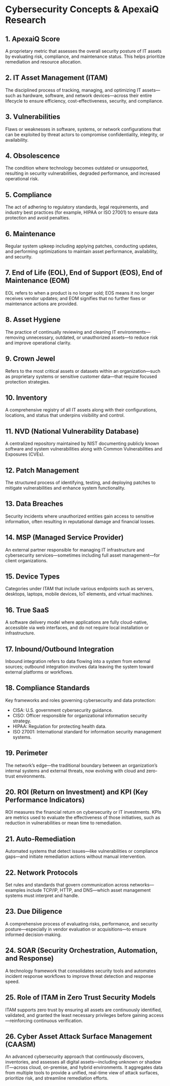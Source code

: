 # Cybersecurity Concepts & ApexaiQ Research

## 1. ApexaiQ Score

A proprietary metric that assesses the overall security posture of IT assets by evaluating risk, compliance, and maintenance status. This helps prioritize remediation and resource allocation.

## 2. IT Asset Management (ITAM)

The disciplined process of tracking, managing, and optimizing IT assets—such as hardware, software, and network devices—across their entire lifecycle to ensure efficiency, cost-effectiveness, security, and compliance.

## 3. Vulnerabilities

Flaws or weaknesses in software, systems, or network configurations that can be exploited by threat actors to compromise confidentiality, integrity, or availability.

## 4. Obsolescence

The condition where technology becomes outdated or unsupported, resulting in security vulnerabilities, degraded performance, and increased operational risk.

## 5. Compliance

The act of adhering to regulatory standards, legal requirements, and industry best practices (for example, HIPAA or ISO 27001) to ensure data protection and avoid penalties.

## 6. Maintenance

Regular system upkeep including applying patches, conducting updates, and performing optimizations to maintain asset performance, availability, and security.

## 7. End of Life (EOL), End of Support (EOS), End of Maintenance (EOM)

EOL refers to when a product is no longer sold; EOS means it no longer receives vendor updates; and EOM signifies that no further fixes or maintenance actions are provided.

## 8. Asset Hygiene

The practice of continually reviewing and cleaning IT environments—removing unnecessary, outdated, or unauthorized assets—to reduce risk and improve operational clarity.

## 9. Crown Jewel

Refers to the most critical assets or datasets within an organization—such as proprietary systems or sensitive customer data—that require focused protection strategies.

## 10. Inventory

A comprehensive registry of all IT assets along with their configurations, locations, and status that underpins visibility and control.

## 11. NVD (National Vulnerability Database)

A centralized repository maintained by NIST documenting publicly known software and system vulnerabilities along with Common Vulnerabilities and Exposures (CVEs).

## 12. Patch Management

The structured process of identifying, testing, and deploying patches to mitigate vulnerabilities and enhance system functionality.

## 13. Data Breaches

Security incidents where unauthorized entities gain access to sensitive information, often resulting in reputational damage and financial losses.

## 14. MSP (Managed Service Provider)

An external partner responsible for managing IT infrastructure and cybersecurity services—sometimes including full asset management—for client organizations.

## 15. Device Types

Categories under ITAM that include various endpoints such as servers, desktops, laptops, mobile devices, IoT elements, and virtual machines.

## 16. True SaaS

A software delivery model where applications are fully cloud-native, accessible via web interfaces, and do not require local installation or infrastructure.

## 17. Inbound/Outbound Integration

Inbound integration refers to data flowing into a system from external sources; outbound integration involves data leaving the system toward external platforms or workflows.

## 18. Compliance Standards

Key frameworks and roles governing cybersecurity and data protection:

* CISA: U.S. government cybersecurity guidance.
* CISO: Officer responsible for organizational information security strategy.
* HIPAA: Regulation for protecting health data.
* ISO 27001: International standard for information security management systems.

## 19. Perimeter

The network’s edge—the traditional boundary between an organization’s internal systems and external threats, now evolving with cloud and zero-trust environments.

## 20. ROI (Return on Investment) and KPI (Key Performance Indicators)

ROI measures the financial return on cybersecurity or IT investments. KPIs are metrics used to evaluate the effectiveness of those initiatives, such as reduction in vulnerabilities or mean time to remediation.

## 21. Auto-Remediation

Automated systems that detect issues—like vulnerabilities or compliance gaps—and initiate remediation actions without manual intervention.

## 22. Network Protocols

Set rules and standards that govern communication across networks—examples include TCP/IP, HTTP, and DNS—which asset management systems must interpret and handle.

## 23. Due Diligence

A comprehensive process of evaluating risks, performance, and security posture—especially in vendor evaluation or acquisitions—to ensure informed decision-making.

## 24. SOAR (Security Orchestration, Automation, and Response)

A technology framework that consolidates security tools and automates incident response workflows to improve threat detection and response speed.

## 25. Role of ITAM in Zero Trust Security Models

ITAM supports zero trust by ensuring all assets are continuously identified, validated, and granted the least necessary privileges before gaining access—reinforcing continuous verification.

## 26. Cyber Asset Attack Surface Management (CAASM)

An advanced cybersecurity approach that continuously discovers, inventories, and assesses all digital assets—including unknown or shadow IT—across cloud, on-premise, and hybrid environments. It aggregates data from multiple tools to provide a unified, real-time view of attack surfaces, prioritize risk, and streamline remediation efforts.

